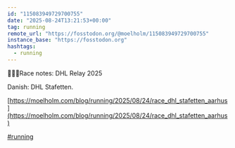 ```yaml
---
id: "115083949729700755"
date: "2025-08-24T13:21:53+00:00"
tag: running
remote_url: "https://fosstodon.org/@moelholm/115083949729700755"
instance_base: "https://fosstodon.org"
hashtags:
  - running
---
```

📝🏃🏽Race notes: DHL Relay 2025 

Danish: DHL Stafetten.

[https://moelholm.com/blog/running/2025/08/24/race_dhl_stafetten_aarhus](https://moelholm.com/blog/running/2025/08/24/race_dhl_stafetten_aarhus)

[#running](https://fosstodon.org/tags/running)
